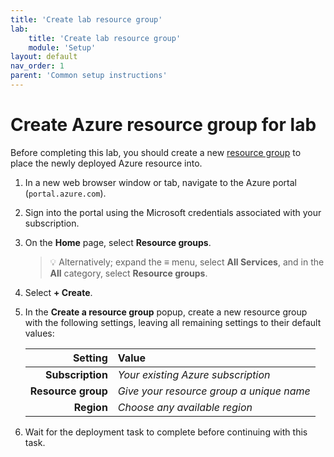 ```yaml
---
title: 'Create lab resource group'
lab:
    title: 'Create lab resource group'
    module: 'Setup'
layout: default
nav_order: 1
parent: 'Common setup instructions'
---
```


# Create Azure resource group for lab

Before completing this lab, you should create a new [resource group][docs.microsoft.com/azure/azure-resource-manager/management/manage-resource-groups-portal] to place the newly deployed Azure resource into.

1. In a new web browser window or tab, navigate to the Azure portal (``portal.azure.com``).

1. Sign into the portal using the Microsoft credentials associated with your subscription.

1. On the **Home** page, select **Resource groups**.

    > &#128161; Alternatively; expand the **&#8801;** menu, select **All Services**, and in the **All** category, select **Resource groups**.

1. Select **+ Create**.

1. In the **Create a resource group** popup, create a new resource group with the following settings, leaving all remaining settings to their default values:

    | **Setting** | **Value** |
    | ---: | :--- |
    | **Subscription** | *Your existing Azure subscription* |
    | **Resource group** | *Give your resource group a unique name* |
    | **Region** | *Choose any available region* |

1. Wait for the deployment task to complete before continuing with this task.

[docs.microsoft.com/azure/azure-resource-manager/management/manage-resource-groups-portal]: https://docs.microsoft.com/azure/azure-resource-manager/management/manage-resource-groups-portal
